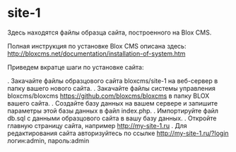 # site-1

Здесь находятся файлы образца сайта, построенного на Blox CMS.

Полная инструкция по установке Blox CMS описана здесь:  http://bloxcms.net/documentation/installation-of-system.htm

Приведем вкратце шаги по установке сайта:

. Закачайте файлы образцового сайта bloxcms/site-1 на веб-сервер в папку вашего нового сайта.
. Закачайте файлы системы управления bloxcms/bloxcms https://github.com/bloxcms/bloxcms в папку BLOX вашего сайта.
. Создайте базу данных на вашем сервере и запишите параметры этой базы данных в файл index.php.
. Импортируйте файл db.sql с данными образцового сайта в вашу базу данных.
. Откройте главную страницу сайта, например http://my-site-1.ru
. Для редактирования сайта авторизуйтесь по ссылке http://my-site-1.ru/?login логин:admin, пароль:admin


